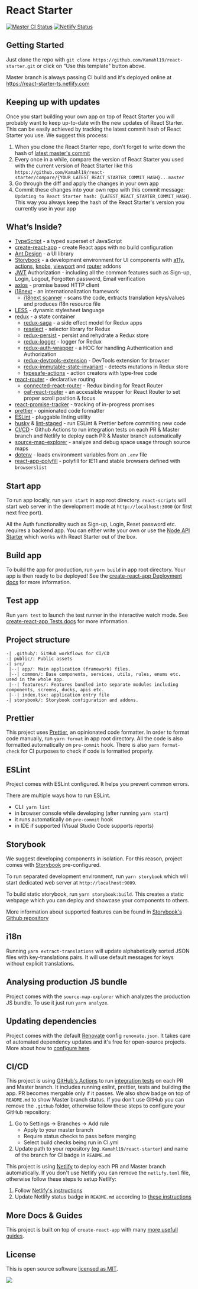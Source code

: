 # React Starter

[![Master CI Status](https://github.com/Kamahl19/react-starter/workflows/CI/badge.svg?branch=master)](https://github.com/Kamahl19/react-starter/actions?query=workflow%3ACI+branch%3Amaster)
[![Netlify Status](https://api.netlify.com/api/v1/badges/0bece35d-bed0-49ae-8236-08d67acd4031/deploy-status)](https://app.netlify.com/sites/react-starter-ts/deploys)

## Getting Started

Just clone the repo with `git clone https://github.com/Kamahl19/react-starter.git` or click on "Use this template" button above.

Master branch is always passing CI build and it's deployed online at https://react-starter-ts.netlify.com

## Keeping up with updates

Once you start building your own app on top of React Starter you will probably want to keep up-to-date with the new updates of React Starter. This can be easily achieved by tracking the latest commit hash of React Starter you use. We suggest this process:

1. When you clone the React Starter repo, don't forget to write down the hash of [latest master's commit](https://github.com/Kamahl19/react-starter/commits/master)
2. Every once in a while, compare the version of React Starter you used with the current version of React Starter like this `https://github.com/Kamahl19/react-starter/compare/{YOUR_LATEST_REACT_STARTER_COMMIT_HASH}...master`
3. Go through the diff and apply the changes in your own app
4. Commit these changes into your own repo with this commit message: `Updating to React Starter hash: {LATEST_REACT_STARTER_COMMIT_HASH}`. This way you always keep the hash of the React Starter's version you currently use in your app

## What’s Inside?

- [TypeScript](https://www.typescriptlang.org/) - a typed superset of JavaScript
- [create-react-app](https://facebook.github.io/create-react-app/) - create React apps with no build configuration
- [Ant.Design](https://ant.design/) - a UI library
- [Storybook](https://storybook.js.org/) - a development environment for UI components with [a11y](https://github.com/storybookjs/storybook/tree/master/addons/a11y), [actions](https://github.com/storybookjs/storybook/tree/master/addons/actions), [knobs](https://github.com/storybookjs/storybook/tree/master/addons/knobs), [viewport](https://github.com/storybookjs/storybook/tree/master/addons/viewport) and [router](https://github.com/gvaldambrini/storybook-router) addons
- [JWT](https://jwt.io/) Authorization - including all the common features such as Sign-up, Login, Logout, Forgotten password, Email verification
- [axios](https://github.com/axios/axios) - promise based HTTP client
- [i18next](https://www.i18next.com/) - an internationalization framework
  - [i18next scanner](https://github.com/i18next/i18next-scanner) - scans the code, extracts translation keys/values and produces i18n resource file
- [LESS](http://lesscss.org/) - dynamic stylesheet language
- [redux](https://redux.js.org/) - a state container
  - [redux-saga](https://github.com/redux-saga/redux-saga) - a side effect model for Redux apps
  - [reselect](https://github.com/reduxjs/reselect) - selector library for Redux
  - [redux-persist](https://github.com/rt2zz/redux-persist) - persist and rehydrate a Redux store
  - [redux-logger](https://github.com/LogRocket/redux-logger) - logger for Redux
  - [redux-auth-wrapper](https://github.com/mjrussell/redux-auth-wrapper) - a HOC for handling Authentication and Authorization
  - [redux-devtools-extension](https://github.com/zalmoxisus/redux-devtools-extension) - DevTools extension for browser
  - [redux-immutable-state-invariant](https://github.com/leoasis/redux-immutable-state-invariant) - detects mutations in Redux store
  - [typesafe-actions](https://github.com/piotrwitek/typesafe-actions) - action creators with type-free code
- [react-router](https://reacttraining.com/react-router/web/guides/quick-start) - declarative routing
  - [connected-react-router](https://github.com/supasate/connected-react-router) - Redux binding for React Router
  - [oaf-react-router](https://github.com/oaf-project/oaf-react-router) - an accessible wrapper for React Router to set proper scroll position & focus
- [react-promise-tracker](https://github.com/Lemoncode/react-promise-tracker) - tracking of in-progress promises
- [prettier](https://prettier.io/) - opinionated code formatter
- [ESLint](https://eslint.org/) - pluggable linting utility
- [husky](https://github.com/typicode/husky) & [lint-staged](https://github.com/okonet/lint-staged) - run ESLint & Prettier before commiting new code
- [CI/CD](https://github.com/features/actions) - Github Actions to run integration tests on each PR & Master branch and Netlify to deploy each PR & Master branch automatically
- [source-map-explorer](https://github.com/danvk/source-map-explorer) - analyze and debug space usage through source maps
- [dotenv](https://github.com/motdotla/dotenv) - loads environment variables from an `.env` file
- [react-app-polyfill](https://github.com/facebook/create-react-app/blob/master/packages/react-app-polyfill/README.md) - polyfill for IE11 and stable browsers defined with `browserslist`

## Start app

To run app locally, run `yarn start` in app root directory. `react-scripts` will start web server in the development mode at `http://localhost:3000` (or first next free port).

All the Auth functionality such as Sign-up, Login, Reset password etc. requires a backend app. You can either write your own or use the [Node API Starter](https://github.com/Kamahl19/node-api-starter) which works with React Starter out of the box.

## Build app

To build the app for production, run `yarn build` in app root directory. Your app is then ready to be deployed! See the [create-react-app Deployment docs](https://facebook.github.io/create-react-app/docs/deployment) for more information.

## Test app

Run `yarn test` to launch the test runner in the interactive watch mode. See [create-react-app Tests docs](https://facebook.github.io/create-react-app/docs/running-tests) for more information.

## Project structure

```
-| .github/: GitHub workflows for CI/CD
-| public/: Public assets
-| src/
 |--| app/: Main application (framework) files.
 |--| common/: Base components, services, utils, rules, enums etc. used in the whole app.
 |--| features/: Features bundled into separate modules including components, screens, ducks, apis etc.
 |--| index.tsx: application entry file
-| storybook/: Storybook configuration and addons.
```

## Prettier

This project uses [Prettier](https://prettier.io/), an opinionated code formatter. In order to format code manually, run `yarn format` in app root directory. All the code is also formatted automatically on `pre-commit` hook. There is also `yarn format-check` for CI purposes to check if code is formatted properly.

## ESLint

Project comes with ESLint configured. It helps you prevent common errors.

There are multiple ways how to run ESLint.

- CLI: `yarn lint`
- in browser console while developing (after running `yarn start`)
- it runs automatically on `pre-commit` hook
- in IDE if supported (Visual Studio Code supports reports)

## Storybook

We suggest developing components in isolation. For this reason, project comes with [Storybook](https://storybook.js.org/) pre-configured.

To run separated development environment, run `yarn storybook` which will start dedicated web server at `http://localhost:9009`.

To build static storybook, run `yarn storybook:build`. This creates a static webpage which you can deploy and showcase your components to others.

More information about supported features can be found in [Storybook's Github repository](https://github.com/storybooks/storybook)

## i18n

Running `yarn extract-translations` will update alphabetically sorted JSON files with key-translations pairs. It will use default messages for keys without explicit translations.

## Analysing production JS bundle

Project comes with the `source-map-explorer` which analyzes the production JS bundle. To use it just run `yarn analyze`.

## Updating dependencies

Project comes with the default [Renovate](https://renovatebot.com) config `renovate.json`. It takes care of automated dependency updates and it's free for open-source projects. More about how to [configure here](https://renovatebot.com/docs).

## CI/CD

This project is using [GitHub's Actions](https://github.com/features/actions) to run [integration tests](.github/workflows/CI.yml) on each PR and Master branch. It includes running eslint, prettier, tests and building the app. PR becomes mergable only if it passes. We also show badge on top of `README.md` to show Master branch status. If you don't use GitHub you can remove the `.github` folder, otherwise follow these steps to configure your GitHub repository:

1. Go to Settings -> Branches -> Add rule
   - Apply to your master branch
   - Require status checks to pass before merging
   - Select build checks being run in CI.yml
2. Update path to your repository (eg. `Kamahl19/react-starter`) and name of the branch for CI badge in `README.md`

This project is using [Netlify](https://www.netlify.com/) to deploy each PR and Master branch automatically. If you don't use Netlify you can remove the `netlify.toml` file, otherwise follow these steps to setup Netlify:

1. Follow [Netlify's instructions](https://docs.netlify.com/)
2. Update Netlify status badge in `README.md` according to [these instructions](https://docs.netlify.com/monitor-sites/status-badges/)

## More Docs & Guides

This project is built on top of `create-react-app` with many [more usefull guides](https://facebook.github.io/create-react-app/docs/getting-started).

## License

This is open source software [licensed as MIT](https://github.com/Kamahl19/react-starter/blob/master/LICENSE).

<a href="https://www.netlify.com">
  <img src="https://www.netlify.com/img/global/badges/netlify-color-accent.svg"/>
</a>
